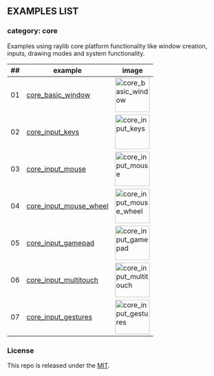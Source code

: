 ## EXAMPLES LIST

### category: core

Examples using raylib core platform functionality like window creation, inputs, drawing modes and system functionality.

| ## | example  | image  |
|----|----------|--------|
| 01 | [core_basic_window](01_core_basic_window/source/app.d) | <img src="https://raw.githubusercontent.com/raysan5/raylib/master/examples/core/core_basic_window.png" alt="core_basic_window" width="80"> |
| 02 | [core_input_keys](02_core_input_keys/source/app.d) | <img src="https://raw.githubusercontent.com/raysan5/raylib/master/examples/core/core_input_keys.png" alt="core_input_keys" width="80"> |
| 03 | [core_input_mouse](03_core_input_mouse/source/app.d) | <img src="https://raw.githubusercontent.com/raysan5/raylib/master/examples/core/core_input_mouse.png" alt="core_input_mouse" width="80"> |
| 04 | [core_input_mouse_wheel](04_core_input_mouse_wheel/source/app.d) | <img src="https://raw.githubusercontent.com/raysan5/raylib/master/examples/core/core_input_mouse_wheel.png" alt="core_input_mouse_wheel" width="80"> |
| 05 | [core_input_gamepad](05_core_input_gamepad/source/app.d) | <img src="https://raw.githubusercontent.com/raysan5/raylib/master/examples/core/core_input_gamepad.png" alt="core_input_gamepad" width="80"> |
| 06 | [core_input_multitouch](06_core_input_multitouch/source/app.d) | <img src="https://raw.githubusercontent.com/raysan5/raylib/master/examples/core/core_input_multitouch.png" alt="core_input_multitouch" width="80"> |
| 07 | [core_input_gestures](07_core_input_gestures/source/app.d) | <img src="https://raw.githubusercontent.com/raysan5/raylib/master/examples/core/core_input_gestures.png" alt="core_input_gestures" width="80"> |

### License

This repo is released under the [MIT](https://github.com/thechampagne/raylib-d/blob/main/LICENSE).